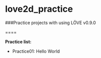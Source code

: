 love2d_practice
===============

###Practice projects with using LÖVE v0.9.0

====

**Practice list:**

* Practice01: Hello World
